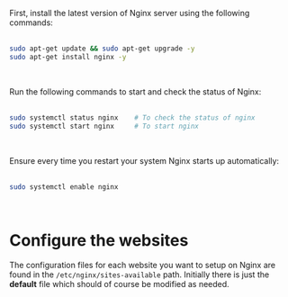 <!-- TITLE: Install Nginx Server -->
<!-- SUBTITLE: ...on Linux Ubuntu Server 18.04 LTS -->

First, install the latest version of Nginx server using the following commands:<br><br>

```bash
sudo apt-get update && sudo apt-get upgrade -y
sudo apt-get install nginx -y
```
<br>

Run the following commands to start and check the status of Nginx:<br><br>

```bash
sudo systemctl status nginx    # To check the status of nginx
sudo systemctl start nginx     # To start nginx
```
<br>

Ensure every time you restart your system Nginx starts up automatically:<br><br>

```bash
sudo systemctl enable nginx
```
<br>

# Configure the websites
The configuration files for each website you want to setup on Nginx are found in the <code>/etc/nginx/sites-available</code> path. Initially there is just the **default** file which should of course be modified as needed.